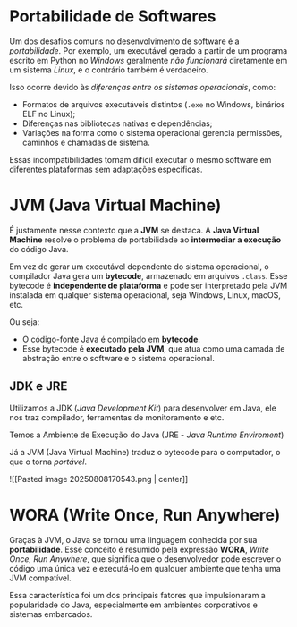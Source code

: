 # Portabilidade de Softwares

Um dos desafios comuns no desenvolvimento de software é a *portabilidade*. Por exemplo, um executável gerado a partir de um programa escrito em Python no *Windows* geralmente *não funcionará* diretamente em um sistema *Linux*, e o contrário também é verdadeiro.

Isso ocorre devido às *diferenças entre os sistemas operacionais*, como:

- Formatos de arquivos executáveis distintos (`.exe` no Windows, binários ELF no Linux);
- Diferenças nas bibliotecas nativas e dependências;
- Variações na forma como o sistema operacional gerencia permissões, caminhos e chamadas de sistema.

Essas incompatibilidades tornam difícil executar o mesmo software em diferentes plataformas sem adaptações específicas.

# JVM (Java Virtual Machine)

É justamente nesse contexto que a **JVM** se destaca. A **Java Virtual Machine** resolve o problema de portabilidade ao **intermediar a execução** do código Java.

Em vez de gerar um executável dependente do sistema operacional, o compilador Java gera um **bytecode**, armazenado em arquivos `.class`. Esse bytecode é **independente de plataforma** e pode ser interpretado pela JVM instalada em qualquer sistema operacional,  seja Windows, Linux, macOS, etc.

Ou seja:

- O código-fonte Java é compilado em **bytecode**.
- Esse bytecode é **executado pela JVM**, que atua como uma camada de abstração entre o software e o sistema operacional.

## JDK e JRE

Utilizamos a JDK (*Java Development Kit*) para desenvolver em Java, ele nos traz compilador, ferramentas de monitoramento e etc.

Temos a Ambiente de Execução do Java (JRE - *Java Runtime Enviroment*)

Já a JVM (Java Virtual Machine) traduz o bytecode para o computador, o que o torna *portável*.

![[Pasted image 20250808170543.png | center]]

# WORA (Write Once, Run Anywhere)

Graças à JVM, o Java se tornou uma linguagem conhecida por sua **portabilidade**. Esse conceito é resumido pela expressão **WORA**, _Write Once, Run Anywhere_, que significa que o desenvolvedor pode escrever o código uma única vez e executá-lo em qualquer ambiente que tenha uma JVM compatível.

Essa característica foi um dos principais fatores que impulsionaram a popularidade do Java, especialmente em ambientes corporativos e sistemas embarcados.